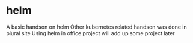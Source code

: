 # helm
 A basic handson on helm
 Other kubernetes related handson was done in plural site 
 Using helm in office project 
 will add up some project later
